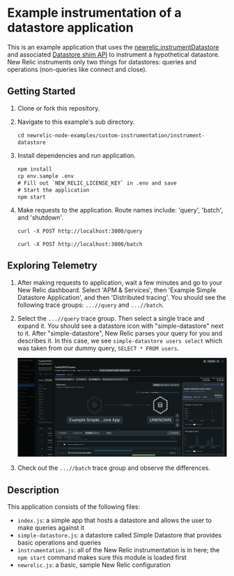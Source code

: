 # Example instrumentation of a datastore application

This is an example application that uses the [newrelic.instrumentDatastore](https://newrelic.github.io/node-newrelic/API.html#instrumentDatastore) and associated [Datastore shim API](https://newrelic.github.io/node-newrelic/DatastoreShim.html) to instrument a hypothetical datastore. New Relic instruments only two things for datastores: queries and operations (non-queries like connect and close).

## Getting Started

1. Clone or fork this repository.
2. Navigate to this example's sub directory.

   ```
   cd newrelic-node-examples/custom-instrumentation/instrument-datastore
   ```
3. Install dependencies and run application.

   ```
   npm install
   cp env.sample .env
   # Fill out `NEW_RELIC_LICENSE_KEY` in .env and save 
   # Start the application
   npm start
   ```
4. Make requests to the application. Route names include: 'query', 'batch', and 'shutdown'.

   ```
   curl -X POST http://localhost:3000/query
   ```

   ```
   curl -X POST http://localhost:3000/batch
   ```

## Exploring Telemetry

1. After making requests to application, wait a few minutes and go to your New Relic dashboard. Select 'APM & Services', then 'Example Simple Datastore Application', and then 'Distributed tracing'. You should see the following trace groups: `...//query` and `...//batch`.
2. Select the `...//query` trace group. Then select a single trace and expand it. You should see a datastore icon with "simple-datastore" next to it. After "simple-datastore", New Relic parses your query for you and describes it. In this case, we see `simple-datastore users select` which was taken from our dummy query, `SELECT * FROM users`.

   ![1723050070487](./image/README/1723050070487.png)
   
3. Check out the `...//batch` trace group and observe the differences.

## Description

This application consists of the following files:

* `index.js`: a simple app that hosts a datastore and allows the user to make queries against it
* `simple-datastore.js`: a datastore called Simple Datastore that provides basic operations and queries
* `instrumentation.js`: all of the New Relic instrumentation is in here; the `npm start` command makes sure this module is loaded first
* `newrelic.js`: a basic, sample New Relic configuration
